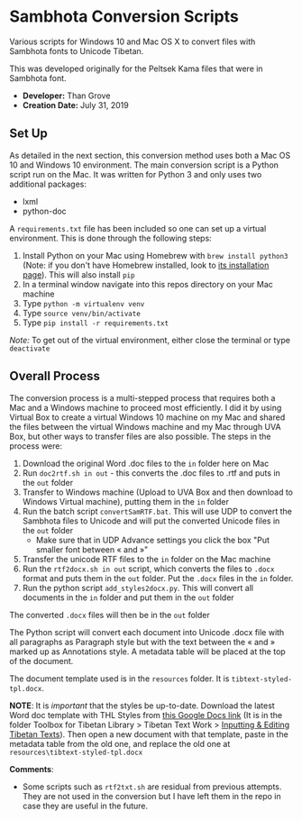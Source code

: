 # Sambhota Conversion Scripts
Various scripts for Windows 10 and Mac OS X to convert files with Sambhota fonts to Unicode Tibetan.

This was developed originally for the Peltsek Kama files that were in Sambhota font.

* **Developer:** Than Grove
* **Creation Date:** July 31, 2019

## Set Up 
As detailed in the next section, this conversion method uses both a Mac OS 10 and Windows 10 environment. The main 
conversion script is a Python script run on the Mac. It was written for Python 3 and only uses two additional packages:

* lxml
* python-doc

A `requirements.txt` file has been included so one can set up a virtual environment. This is done through the following 
steps:

1. Install Python on your Mac using Homebrew with `brew install python3` (Note: if you don't have Homebrew 
installed, look to [its installation page](https://docs.brew.sh/Installation)). This will also install `pip`
2. In a terminal window navigate into this repos directory on your Mac machine
3. Type `python -m virtualenv venv`
4. Type `source venv/bin/activate`
5. Type `pip install -r requirements.txt`

*Note:* To get out of the virtual environment, either close the terminal or type `deactivate`

## Overall Process

The conversion process is a multi-stepped process that requires both a Mac and a Windows machine to proceed 
most efficiently. I did it by using Virtual Box to create a virtual Windows 10 machine on my Mac and shared 
the files between the virtual Windows machine and my Mac through UVA Box, but other ways to transfer files 
are also possible. The steps in the process were:

1. Download the original Word .doc files to the `in` folder here on Mac
2. Run `doc2rtf.sh in out` - this converts the .doc files to .rtf and puts in the `out` folder
3. Transfer to Windows machine (Upload to UVA Box and then download to Windows Virtual machine), putting them 
in the `in` folder
4. Run the batch script `convertSamRTF.bat`. This will use UDP to convert the Sambhota files to Unicode 
and will put the converted Unicode files in the `out` folder
    * Make sure that in UDP Advance settings you click the box "Put smaller font between « and »"
5. Transfer the unicode RTF files to the `in` folder on the Mac machine
6. Run the `rtf2docx.sh in out` script, which converts the files to `.docx` format and puts them in the `out` folder. 
Put the `.docx` files in the `in` folder.
7. Run the python script `add_styles2docx.py`. This will convert all documents in the `in` folder and put them in the 
`out` folder

The converted `.docx` files will then be in the `out` folder

The Python script will convert each document into Unicode .docx file with all paragraphs as Paragraph style 
but with the text between the « and » marked up as Annotations style. A metadata table will be placed at the top 
of the document.

The document template used is in the `resources` folder. It is `tibtext-styled-tpl.docx`.

**NOTE**: It is _important_ that the styles be up-to-date. Download the latest Word doc template with THL Styles
from [this Google Docs link](https://drive.google.com/open?id=1e5BL8fZym-YnbQTyN-qpWDu5nbqqn98i) (It is in the folder
Toolbox for Tibetan Library > Tibetan Text Work > 
[Inputting & Editing Tibetan Texts](https://drive.google.com/open?id=1ey66coelDLu-Mo2YcZIxfyy1kX0a1xGX)). Then open a new 
document with that template, paste in the metadata table from the old one, and replace the old one at `resources\tibtext-styled-tpl.docx`

**Comments**: 
* Some scripts such as `rtf2txt.sh` are residual from previous attempts. They are not used in the conversion but I have 
left them in the repo in case they are useful in the future.
